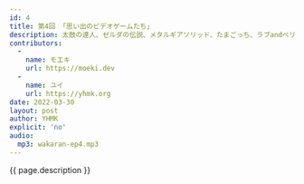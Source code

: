 ```yaml
---
id: 4
title: 第4回 「思い出のビデオゲームたち」
description: 太鼓の達人、ゼルダの伝説、メタルギアソリッド、たまごっち、ラブandベリー、ツムツム、テトリスなどについて話しました。
contributors:
  - 
    name: モエキ
    url: https://moeki.dev
  -
    name: ユイ
    url: https://yhmk.org
date: 2022-03-30
layout: post
author: YHMK
explicit: 'no'
audio:
  mp3: wakaran-ep4.mp3
---
```


{{ page.description }}
